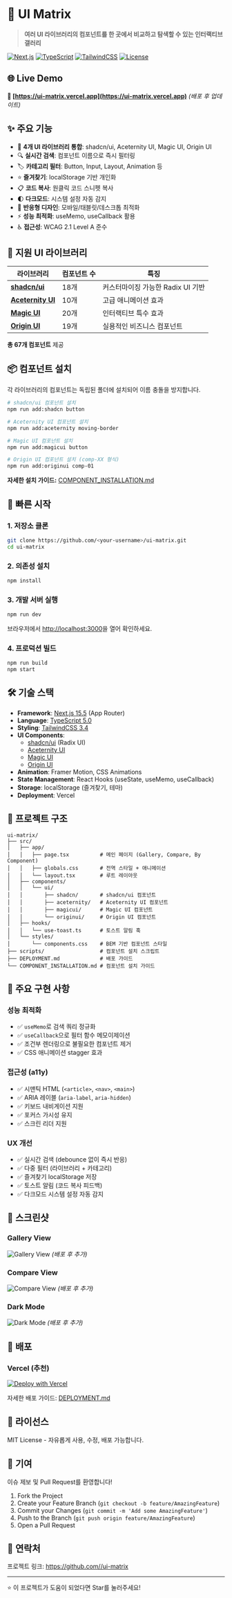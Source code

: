 # 🎨 UI Matrix

> **여러 UI 라이브러리의 컴포넌트를 한 곳에서 비교하고 탐색할 수 있는 인터랙티브 갤러리**

[![Next.js](https://img.shields.io/badge/Next.js-15.5-black?logo=next.js)](https://nextjs.org/)
[![TypeScript](https://img.shields.io/badge/TypeScript-5.0-blue?logo=typescript)](https://www.typescriptlang.org/)
[![TailwindCSS](https://img.shields.io/badge/TailwindCSS-3.4-38bdf8?logo=tailwind-css)](https://tailwindcss.com/)
[![License](https://img.shields.io/badge/License-MIT-green.svg)](LICENSE)

## 🌐 Live Demo

**🚀 [https://ui-matrix.vercel.app](https://ui-matrix.vercel.app)** _(배포 후 업데이트)_

## ✨ 주요 기능

- 🎯 **4개 UI 라이브러리 통합**: shadcn/ui, Aceternity UI, Magic UI, Origin UI
- 🔍 **실시간 검색**: 컴포넌트 이름으로 즉시 필터링
- 🏷️ **카테고리 필터**: Button, Input, Layout, Animation 등
- ⭐ **즐겨찾기**: localStorage 기반 개인화
- 📋 **코드 복사**: 원클릭 코드 스니펫 복사
- 🌓 **다크모드**: 시스템 설정 자동 감지
- 📱 **반응형 디자인**: 모바일/태블릿/데스크톱 최적화
- ⚡ **성능 최적화**: useMemo, useCallback 활용
- ♿ **접근성**: WCAG 2.1 Level A 준수

## 🎨 지원 UI 라이브러리

| 라이브러리 | 컴포넌트 수 | 특징 |
|-----------|------------|------|
| [**shadcn/ui**](https://ui.shadcn.com) | 18개 | 커스터마이징 가능한 Radix UI 기반 |
| [**Aceternity UI**](https://ui.aceternity.com) | 10개 | 고급 애니메이션 효과 |
| [**Magic UI**](https://magicui.design) | 20개 | 인터랙티브 특수 효과 |
| [**Origin UI**](https://originui.com) | 19개 | 실용적인 비즈니스 컴포넌트 |

**총 67개 컴포넌트** 제공

## 📦 컴포넌트 설치

각 라이브러리의 컴포넌트는 독립된 폴더에 설치되어 이름 충돌을 방지합니다.

```bash
# shadcn/ui 컴포넌트 설치
npm run add:shadcn button

# Aceternity UI 컴포넌트 설치
npm run add:aceternity moving-border

# Magic UI 컴포넌트 설치
npm run add:magicui button

# Origin UI 컴포넌트 설치 (comp-XX 형식)
npm run add:originui comp-01
```

**자세한 설치 가이드:** [COMPONENT_INSTALLATION.md](./COMPONENT_INSTALLATION.md)

## 🚀 빠른 시작

### 1. 저장소 클론

```bash
git clone https://github.com/<your-username>/ui-matrix.git
cd ui-matrix
```

### 2. 의존성 설치

```bash
npm install
```

### 3. 개발 서버 실행

```bash
npm run dev
```

브라우저에서 [http://localhost:3000](http://localhost:3000)을 열어 확인하세요.

### 4. 프로덕션 빌드

```bash
npm run build
npm start
```

## 🛠️ 기술 스택

- **Framework**: [Next.js 15.5](https://nextjs.org/) (App Router)
- **Language**: [TypeScript 5.0](https://www.typescriptlang.org/)
- **Styling**: [TailwindCSS 3.4](https://tailwindcss.com/)
- **UI Components**: 
  - [shadcn/ui](https://ui.shadcn.com) (Radix UI)
  - [Aceternity UI](https://ui.aceternity.com)
  - [Magic UI](https://magicui.design)
  - [Origin UI](https://originui.com)
- **Animation**: Framer Motion, CSS Animations
- **State Management**: React Hooks (useState, useMemo, useCallback)
- **Storage**: localStorage (즐겨찾기, 테마)
- **Deployment**: Vercel

## 📂 프로젝트 구조

```
ui-matrix/
├── src/
│   ├── app/
│   │   ├── page.tsx          # 메인 페이지 (Gallery, Compare, By Component)
│   │   ├── globals.css       # 전역 스타일 + 애니메이션
│   │   └── layout.tsx        # 루트 레이아웃
│   ├── components/
│   │   └── ui/
│   │       ├── shadcn/       # shadcn/ui 컴포넌트
│   │       ├── aceternity/   # Aceternity UI 컴포넌트
│   │       ├── magicui/      # Magic UI 컴포넌트
│   │       └── originui/     # Origin UI 컴포넌트
│   ├── hooks/
│   │   └── use-toast.ts      # 토스트 알림 훅
│   └── styles/
│       └── components.css    # BEM 기반 컴포넌트 스타일
├── scripts/                  # 컴포넌트 설치 스크립트
├── DEPLOYMENT.md             # 배포 가이드
└── COMPONENT_INSTALLATION.md # 컴포넌트 설치 가이드
```

## 🎯 주요 구현 사항

### 성능 최적화
- ✅ `useMemo`로 검색 쿼리 정규화
- ✅ `useCallback`으로 필터 함수 메모이제이션
- ✅ 조건부 렌더링으로 불필요한 컴포넌트 제거
- ✅ CSS 애니메이션 stagger 효과

### 접근성 (a11y)
- ✅ 시맨틱 HTML (`<article>`, `<nav>`, `<main>`)
- ✅ ARIA 레이블 (`aria-label`, `aria-hidden`)
- ✅ 키보드 내비게이션 지원
- ✅ 포커스 가시성 유지
- ✅ 스크린 리더 지원

### UX 개선
- ✅ 실시간 검색 (debounce 없이 즉시 반응)
- ✅ 다중 필터 (라이브러리 + 카테고리)
- ✅ 즐겨찾기 localStorage 저장
- ✅ 토스트 알림 (코드 복사 피드백)
- ✅ 다크모드 시스템 설정 자동 감지

## 📸 스크린샷

### Gallery View
![Gallery View](docs/screenshots/gallery.png) _(배포 후 추가)_

### Compare View
![Compare View](docs/screenshots/compare.png) _(배포 후 추가)_

### Dark Mode
![Dark Mode](docs/screenshots/dark-mode.png) _(배포 후 추가)_

## 🚀 배포

### Vercel (추천)

[![Deploy with Vercel](https://vercel.com/button)](https://vercel.com/new/clone?repository-url=https://github.com/<your-username>/ui-matrix)

자세한 배포 가이드: [DEPLOYMENT.md](./DEPLOYMENT.md)

## 📝 라이선스

MIT License - 자유롭게 사용, 수정, 배포 가능합니다.

## 🤝 기여

이슈 제보 및 Pull Request를 환영합니다!

1. Fork the Project
2. Create your Feature Branch (`git checkout -b feature/AmazingFeature`)
3. Commit your Changes (`git commit -m 'Add some AmazingFeature'`)
4. Push to the Branch (`git push origin feature/AmazingFeature`)
5. Open a Pull Request

## 📧 연락처

프로젝트 링크: [https://github.com/<your-username>/ui-matrix](https://github.com/<your-username>/ui-matrix)

---

⭐ 이 프로젝트가 도움이 되었다면 Star를 눌러주세요!
